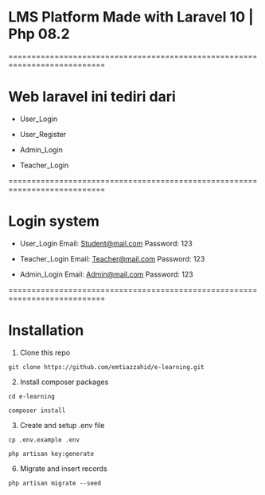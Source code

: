 # LMS Platform Made with Laravel 10 | Php 08.2

===========================================================================
  
# Web laravel ini tediri dari
- User_Login
- User_Register

- Admin_Login
- Teacher_Login

===========================================================================

# Login system
  - User_Login
    Email: Student@mail.com
    Password: 123
  
  - Teacher_Login
    Email: Teacher@mail.com
    Password: 123

  - Admin_Login
    Email: Admin@mail.com
    Password: 123
    
===========================================================================


# Installation
1. Clone this repo
```
git clone https://github.com/emtiazzahid/e-learning.git
```

2. Install composer packages
```
cd e-learning
```
```
composer install
```

3. Create and setup .env file
```
cp .env.example .env
```
```
php artisan key:generate
```

6. Migrate and insert records
```
php artisan migrate --seed
```

